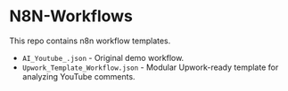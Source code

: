 # N8N-Workflows

This repo contains n8n workflow templates.

- `AI_Youtube_.json` - Original demo workflow.
- `Upwork_Template_Workflow.json` - Modular Upwork-ready template for analyzing YouTube comments.
